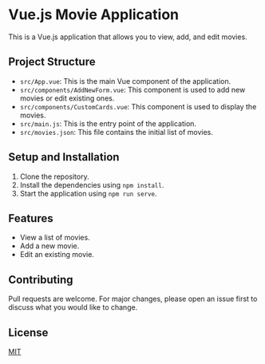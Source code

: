 # Vue.js Movie Application

This is a Vue.js application that allows you to view, add, and edit movies.

## Project Structure

- `src/App.vue`: This is the main Vue component of the application.
- `src/components/AddNewForm.vue`: This component is used to add new movies or edit existing ones.
- `src/components/CustomCards.vue`: This component is used to display the movies.
- `src/main.js`: This is the entry point of the application.
- `src/movies.json`: This file contains the initial list of movies.

## Setup and Installation

1. Clone the repository.
2. Install the dependencies using `npm install`.
3. Start the application using `npm run serve`.

## Features

- View a list of movies.
- Add a new movie.
- Edit an existing movie.

## Contributing

Pull requests are welcome. For major changes, please open an issue first to discuss what you would like to change.

## License

[MIT](https://choosealicense.com/licenses/mit/)